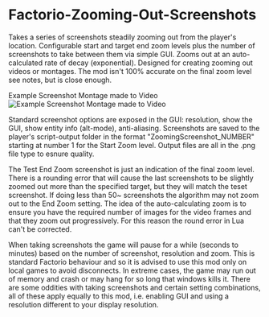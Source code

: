# Factorio-Zooming-Out-Screenshots

Takes a series of screenshots steadily zooming out from the player's location. Configurable start and target end zoom levels plus the number of screenshots to take between them via simple GUI. Zooms out at an auto-calculated rate of decay (exponential). Designed for creating zooming out videos or montages. The mod isn't 100% accurate on the final zoom level see notes, but is close enough.

Example Screenshot Montage made to Video
![Example Screenshot Montage made to Video](https://media.giphy.com/media/kWFmXsGmysEnTUkCSm/giphy.gif)

Standard screenshot options are exposed in the GUI: resolution, show the GUI, show entity info (alt-mode), anti-aliasing.
Screenshots are saved to the player's script-output folder in the format "ZoomingScreenshot_NUMBER" starting at number 1 for the Start Zoom level. Output files are all in the .png file type to esnure quality.

The Test End Zoom screenshot is just an indication of the final zoom level. There is a rounding error that will cause the last screenshots to be slightly zoomed out more than the specified target, but they will match the teset screenshot.
If doing less than 50~ screenshots the algorithm may not zoom out to the End Zoom setting.
The idea of the auto-calculating zoom is to ensure you have the required number of images for the video frames and that they zoom out progressively. For this reason the round error in Lua can't be corrected.

When taking screenshots the game will pause for a while (seconds to minutes) based on the number of screenshot, resolution and zoom. This is standard Factorio behaviour and so it is advised to use this mod only on local games to avoid disconnects. In extreme cases, the game may run out of memory and crash or may hang for so long that windows kills it.
There are some oddities with taking screenshots and certain setting combinations, all of these apply equally to this mod, i.e. enabling GUI and using a resolution different to your display resolution.
